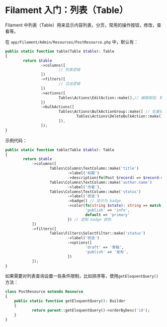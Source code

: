 # Filament 入门：列表（Table）

Filament 中列表（Table）用来显示内容列表，分页，常用的操作按钮，修改，查看等。

在 `app/Filament/Admin/Resources/PostResource.php` 中，默认有：

```php
public static function table(Table $table): Table
{
		return $table
				->columns([
						// 列表逻辑
				])
				->filters([
						// 过滤逻辑
				])
				->actions([
						Tables\Actions\EditAction::make(),// 编辑按钮，默认显示在每行的右侧
				])
				->bulkActions([
						Tables\Actions\BulkActionGroup::make([ // 批量操作选项
								Tables\Actions\DeleteBulkAction::make(),// 批量删除
						]),
				]);
}
```

示例代码：

```php
public static function table(Table $table): Table
{
		return $table
			->columns([
					Tables\Columns\TextColumn::make('title')
							->label('标题')
							->description(fn(Post $record) => $record->slug),//利用这个特性可以把字段合并显示
					Tables\Columns\TextColumn::make('author.name')
							->label('作者'),
					Tables\Columns\TextColumn::make('status')
							->label('状态')
							->badge() // 显示为 badge
							->color(fn(string $state): string => match($state){
									'publish' => 'info',
									default => 'primary'
							}) // 定制 badge 颜色
			])
			->filters([
					Tables\Filters\SelectFilter::make('status')
							->label('状态')
							->options([
									'draft' => '草稿',
									'publish' => '发布',
							])
			]);
}
```

如果需要对列表查询设置一些条件限制，比如排序等，使用`getEloquentQuery()` 方法：

```php
class PostResource extends Resource
{
	public static function getEloquentQuery(): Builder
	{
			return parent::getEloquentQuery()->orderByDesc('id');
	}
}
```